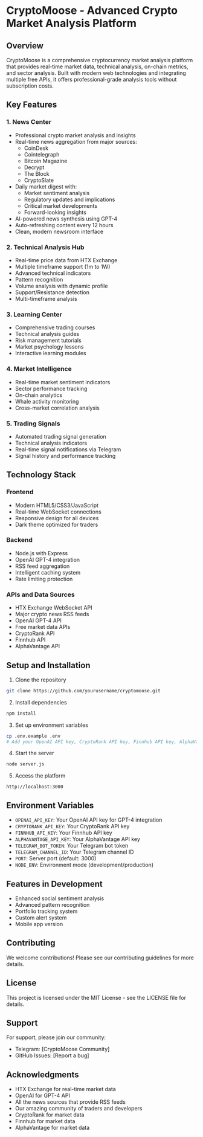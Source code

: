 # CryptoMoose - Advanced Crypto Market Analysis Platform

## Overview
CryptoMoose is a comprehensive cryptocurrency market analysis platform that provides real-time market data, technical analysis, on-chain metrics, and sector analysis. Built with modern web technologies and integrating multiple free APIs, it offers professional-grade analysis tools without subscription costs.

## Key Features

### 1. News Center
- Professional crypto market analysis and insights
- Real-time news aggregation from major sources:
  - CoinDesk
  - Cointelegraph
  - Bitcoin Magazine
  - Decrypt
  - The Block
  - CryptoSlate
- Daily market digest with:
  - Market sentiment analysis
  - Regulatory updates and implications
  - Critical market developments
  - Forward-looking insights
- AI-powered news synthesis using GPT-4
- Auto-refreshing content every 12 hours
- Clean, modern newsroom interface

### 2. Technical Analysis Hub
- Real-time price data from HTX Exchange
- Multiple timeframe support (1m to 1W)
- Advanced technical indicators
- Pattern recognition
- Volume analysis with dynamic profile
- Support/Resistance detection
- Multi-timeframe analysis

### 3. Learning Center
- Comprehensive trading courses
- Technical analysis guides
- Risk management tutorials
- Market psychology lessons
- Interactive learning modules

### 4. Market Intelligence
- Real-time market sentiment indicators
- Sector performance tracking
- On-chain analytics
- Whale activity monitoring
- Cross-market correlation analysis

### 5. Trading Signals
- Automated trading signal generation
- Technical analysis indicators
- Real-time signal notifications via Telegram
- Signal history and performance tracking

## Technology Stack

### Frontend
- Modern HTML5/CSS3/JavaScript
- Real-time WebSocket connections
- Responsive design for all devices
- Dark theme optimized for traders

### Backend
- Node.js with Express
- OpenAI GPT-4 integration
- RSS feed aggregation
- Intelligent caching system
- Rate limiting protection

### APIs and Data Sources
- HTX Exchange WebSocket API
- Major crypto news RSS feeds
- OpenAI GPT-4 API
- Free market data APIs
- CryptoRank API
- Finnhub API
- AlphaVantage API

## Setup and Installation

1. Clone the repository
```bash
git clone https://github.com/yourusername/cryptomoose.git
```

2. Install dependencies
```bash
npm install
```

3. Set up environment variables
```bash
cp .env.example .env
# Add your OpenAI API key, CryptoRank API key, Finnhub API key, AlphaVantage API key, Telegram bot token, and Telegram channel ID to .env
```

4. Start the server
```bash
node server.js
```

5. Access the platform
```
http://localhost:3000
```

## Environment Variables
- `OPENAI_API_KEY`: Your OpenAI API key for GPT-4 integration
- `CRYPTORANK_API_KEY`: Your CryptoRank API key
- `FINNHUB_API_KEY`: Your Finnhub API key
- `ALPHAVANTAGE_API_KEY`: Your AlphaVantage API key
- `TELEGRAM_BOT_TOKEN`: Your Telegram bot token
- `TELEGRAM_CHANNEL_ID`: Your Telegram channel ID
- `PORT`: Server port (default: 3000)
- `NODE_ENV`: Environment mode (development/production)

## Features in Development
- Enhanced social sentiment analysis
- Advanced pattern recognition
- Portfolio tracking system
- Custom alert system
- Mobile app version

## Contributing
We welcome contributions! Please see our contributing guidelines for more details.

## License
This project is licensed under the MIT License - see the LICENSE file for details.

## Support
For support, please join our community:
- Telegram: [CryptoMoose Community]
- GitHub Issues: [Report a bug]

## Acknowledgments
- HTX Exchange for real-time market data
- OpenAI for GPT-4 API
- All the news sources that provide RSS feeds
- Our amazing community of traders and developers
- CryptoRank for market data
- Finnhub for market data
- AlphaVantage for market data
